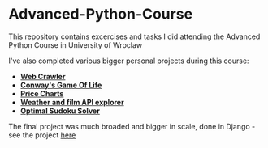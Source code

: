 # Advanced-Python-Course

This repository contains excercises and tasks I did attending the Advanced Python Course in University of Wroclaw

I've also completed various bigger personal projects during this course:

 - [**Web Crawler**](https://github.com/kornelorawczak/Web-Crawl)
 - [**Conway's Game Of Life**](https://github.com/kornelorawczak/Conways-Game-Of-Life)
 - [**Price Charts**](https://github.com/kornelorawczak/Price-Charts)
 - [**Weather and film API explorer**](https://github.com/kornelorawczak/API-Weather-IMDB)
 - [**Optimal Sudoku Solver**](https://github.com/kornelorawczak/Sudoku-Solver)

The final project was much broaded and bigger in scale, done in Django - see the project [here](https://github.com/kornelorawczak/Final-Django-Project)
